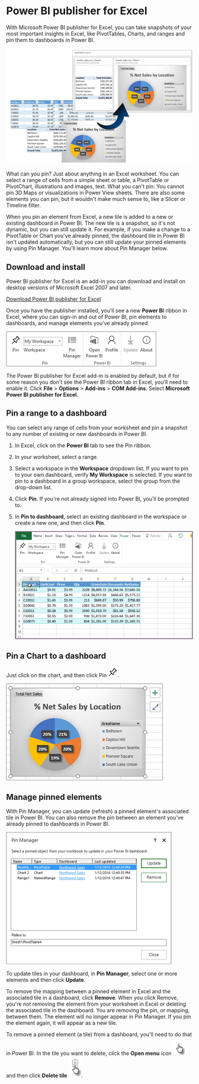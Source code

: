 <properties
   pageTitle="Power BI publisher for Excel"
   description="Learn how to use the Power BI publisher for Excel"
   services="powerbi"
   documentationCenter=""
   authors="Minewiskan"
   manager="mblythe"
   editor=""
   tags=""
   qualityFocus="no"
   qualityDate=""/>

<tags
   ms.service="powerbi"
   ms.devlang="NA"
   ms.topic="article"
   ms.tgt_pltfrm="NA"
   ms.workload="powerbi"
   ms.date="03/21/2016"
   ms.author="owend"/>

# Power BI publisher for Excel

With Microsoft Power BI publisher for Excel, you can take snapshots of your most important insights in Excel, like PivotTables, Charts, and ranges and pin them to dashboards in Power BI.

![](media/powerbi-publisher-for-excel/pbi_excel_publisher_pinobj_dashboard.png)

What can you pin? Just about anything in an Excel worksheet. You can select a range of cells from a simple sheet or table, a PivotTable or PivotChart, illustrations and images, text.
What you can't pin: You cannot pin 3D Maps or visualizations in Power View sheets. There are also some elements you can pin, but it wouldn't make much sense to, like a Slicer or Timeline filter.

When you pin an element from Excel, a new tile is added to a new or existing dashboard in Power BI. The new tile is a snapshot, so it's not dynamic, but you can still update it. For example, if you make a change to a PivotTable or Chart you've already pinned, the dashboard tile in Power BI isn't updated automatically, but you can still update your pinned elements by using Pin Manager. You'll learn more about Pin Manager below.

## Download and install
Power BI publisher for Excel is an add-in you can download and install on desktop versions of Microsoft Excel 2007 and later.

[Download Power BI publisher for Excel](http://go.microsoft.com/fwlink/?LinkId=715729)

Once you have the publisher installed, you'll see a new **Power BI**
ribbon in Excel, where you can sign-in and out of Power BI, pin elements to dashboards, and manage elements you've already pinned.

![](media/powerbi-publisher-for-excel/pbi_excel_publisher_ribbon.png)

The Power BI publisher for Excel add-in is enabled by default, but if for some reason you don't see the Power BI ribbon tab in Excel, you'll need to enable it. Click **File** > **Options** > **Add-ins** > **COM Add-ins**. Select **Microsoft Power BI publisher for Excel**.

## Pin a range to a dashboard
You can select any range of cells from your worksheet and pin a snapshot to any number of existing or new dashboards in Power BI.

1. In Excel, click on the **Power BI** tab to see the Pin ribbon.
2. In your worksheet, select a range.
3. Select a workspace in the **Workspace** dropdown list. If you want to pin to your own dashboard, verify **My Workspace** is selected. If you want to pin to a dashboard in a group workspace, select the group from the drop-down list.
4. Click **Pin**. If you're not already signed into Power BI, you'll be prompted to.
5. In **Pin to dashboard**, select an existing dashboard in the workspace or create a new one, and then click **Pin**.

    ![](media/powerbi-publisher-for-excel/pbi_publisher_pinrange.gif)


## Pin a Chart to a dashboard
Just click on the chart, and then click Pin ![](media/powerbi-publisher-for-excel/pbi_excel_publisher_pin.png).

![](media/powerbi-publisher-for-excel/pbi_excel_publisher_chart.png)


## Manage pinned elements
With Pin Manager, you can update (refresh) a pinned element's associated tile in Power BI. You can also remove the pin between an element you've already pinned to dashboards in Power BI.

![](media/powerbi-publisher-for-excel/pbi_excel_publisher_pin_manager.png)

To update tiles in your dashboard, in **Pin Manager**, select one or more elements and then click **Update**.

To remove the mapping between a pinned element in Excel and the associated tile in a dashboard, click **Remove**. When you click Remove, you're not removing the element from your worksheet in Excel or deleting the associated tile in the dashboard. You are removing the pin, or mapping, between them. The element will no longer appear in Pin Manager. If you pin the element again, it will appear as a new tile.

To remove a pinned element (a tile) from a dashboard, you'll need to do that in Power BI. In the tile you want to delete, click the **Open menu** icon ![](media/powerbi-publisher-for-excel/pbi_excel_publisher_tile_openmenu.png)
and then click **Delete tile**   ![](media/powerbi-publisher-for-excel/pbi_excel_publisher_tile_trashcan.png).
